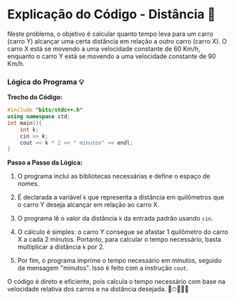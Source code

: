 # Explicação do Código - Distância 🚗

Neste problema, o objetivo é calcular quanto tempo leva para um carro (carro Y) alcançar uma certa distância em relação a outro carro (carro X). O carro X está se movendo a uma velocidade constante de 60 Km/h, enquanto o carro Y está se movendo a uma velocidade constante de 90 Km/h.

### Lógica do Programa 💡

**Trecho do Código:**
```cpp
#include "bits/stdc++.h"
using namespace std;
int main(){
    int k;
    cin >> k;
    cout << k * 2 << " minutos" << endl;
}
```

**Passo a Passo da Lógica:**

1. O programa inclui as bibliotecas necessárias e define o espaço de nomes.

2. É declarada a variável `k` que representa a distância em quilômetros que o carro Y deseja alcançar em relação ao carro X.

3. O programa lê o valor da distância `k` da entrada padrão usando `cin`.

4. O cálculo é simples: o carro Y consegue se afastar 1 quilômetro do carro X a cada 2 minutos. Portanto, para calcular o tempo necessário, basta multiplicar a distância `k` por 2.

5. Por fim, o programa imprime o tempo necessário em minutos, seguido da mensagem "minutos". Isso é feito com a instrução `cout`.

O código é direto e eficiente, pois calcula o tempo necessário com base na velocidade relativa dos carros e na distância desejada. 🚗⏱📏🇧🇷